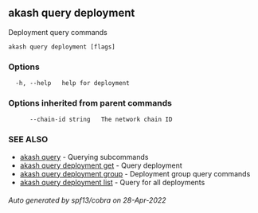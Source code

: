 ## akash query deployment

Deployment query commands

```
akash query deployment [flags]
```

### Options

```
  -h, --help   help for deployment
```

### Options inherited from parent commands

```
      --chain-id string   The network chain ID
```

### SEE ALSO

* [akash query](akash_query.md)	 - Querying subcommands
* [akash query deployment get](akash_query_deployment_get.md)	 - Query deployment
* [akash query deployment group](akash_query_deployment_group.md)	 - Deployment group query commands
* [akash query deployment list](akash_query_deployment_list.md)	 - Query for all deployments

###### Auto generated by spf13/cobra on 28-Apr-2022
